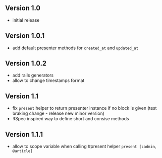 ## Version 1.0

* initial release

## Version 1.0.1

* add default presenter methods for `created_at` and `updated_at`

## Version 1.0.2

* add rails generators
* allow to change timestamps format

## Version 1.1

* fix `present` helper to return presenter instance if no block is given (test braking change - release new minor version)
* RSpec inspired way to define short and consise methods

## Version 1.1.1

* allow to scope variable when calling #present helper `present [:admin, @article]`